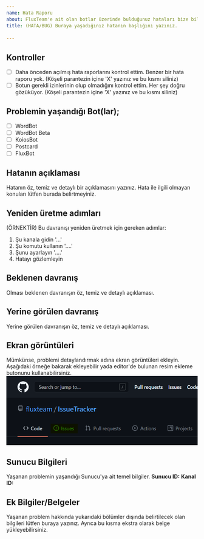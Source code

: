 ```yaml
---
name: Hata Raporu
about: FluxTeam'e ait olan botlar üzerinde bulduğunuz hataları bize bildirerek gelişmemize yardımcı olmak için hata raporu oluşturun.
title: (HATA/BUG) Buraya yaşadığınız hatanın başlığını yazınız. 

---
```


## Kontroller
- [ ] Daha önceden açılmış hata raporlarını kontrol ettim. Benzer bir hata raporu yok. (Köşeli parantezin içine 'X' yazınız ve bu kısmı siliniz)
- [ ] Botun gerekli izinlerinin olup olmadığını kontrol ettim. Her şey doğru gözüküyor. (Köşeli parantezin içine 'X' yazınız ve bu kısmı siliniz)

## Problemin yaşandığı Bot(lar);
- [ ] WordBot
- [ ] WordBot Beta
- [ ] KoiosBot
- [ ] Postcard
- [ ] FluxBot

## Hatanın açıklaması
Hatanın öz, temiz ve detaylı bir açıklamasını yazınız. Hata ile ilgili olmayan konuları lütfen burada belirtmeyiniz.

## Yeniden üretme adımları
(ÖRNEKTİR)
Bu davranışı yeniden üretmek için gereken adımlar:
1. Şu kanala gidin '...'
2. Şu komutu kullanın '....'
3. Şunu ayarlayın '....'
4. Hatayı gözlemleyin

## Beklenen davranış
Olması beklenen davranışın öz, temiz ve detaylı açıklaması.

## Yerine görülen davranış
Yerine görülen davranışın öz, temiz ve detaylı açıklaması.

## Ekran görüntüleri
Mümkünse, problemi detaylandırmak adına ekran görüntüleri ekleyin. Aşağıdaki örneğe bakarak ekleyebilir yada editor'de bulunan resim ekleme butonunu kullanabilirsiniz.
![Örnek](/assets/github_issues.png)

## Sunucu Bilgileri
Yaşanan problemin yaşandığı Sunucu'ya ait temel bilgiler.
**Sunucu ID:**
**Kanal ID:**

## Ek Bilgiler/Belgeler
Yaşanan problem hakkında yukarıdaki bölümler dışında belirtilecek olan bilgileri lütfen buraya yazınız. Ayrıca bu kısma ekstra olarak belge yükleyebilirsiniz. 
